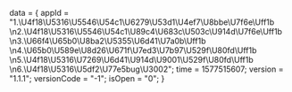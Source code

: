 data = {
    appId = "1.\U4f18\U5316\U5546\U54c1\U6279\U53d1\U4ef7\U8bbe\U7f6e\Uff1b
\n2.\U4f18\U5316\U5546\U54c1\U89c4\U683c\U503c\U914d\U7f6e\Uff1b
\n3.\U66f4\U65b0\U8ba2\U5355\U6d41\U7a0b\Uff1b
\n4.\U65b0\U589e\U8d26\U671f\U7ed3\U7b97\U529f\U80fd\Uff1b
\n5.\U4f18\U5316\U7269\U6d41\U914d\U9001\U529f\U80fd\Uff1b
\n6.\U4f18\U5316\U5df2\U77e5bug\U3002";
    time = 1577515607;
    version = "1.1.1";
    versionCode = "-1";
    isOpen = "0";
}